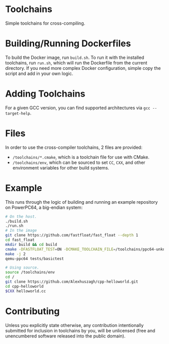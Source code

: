 # Toolchains

Simple toolchains for cross-compiling.

# Building/Running Dockerfiles

To build the Docker image, run `build.sh`. To run it with the installed toolchains, run `run.sh`, which will run the Dockerfile from the current directory. If you need more complex Docker configuration, simple copy the script and add in your own logic.

# Adding Toolchains

For a given GCC version, you can find supported architectures via `gcc --target-help`.

# Files

In order to use the cross-compiler toolchains, 2 files are provided:
- `/toolchains/*.cmake`, which is a toolchain file for use with CMake.
- `/toolchains/env`, which can be sourced to set `CC`, `CXX`, and other environment variables for other build systems.

# Example

This runs through the logic of building and running an example repository on PowerPC64, a big-endian system:

```bash
# On the host.
./build.sh
./run.sh
# In the image
git clone https://github.com/fastfloat/fast_float --depth 1
cd fast_float
mkdir build && cd build
cmake -DFASTFLOAT_TEST=ON -DCMAKE_TOOLCHAIN_FILE=/toolchains/ppc64-unknown-linux-gnu.cmake ..
make -j 2
qemu-ppc64 tests/basictest

# Using source.
source /toolchains/env
cd /
git clone https://github.com/Alexhuszagh/cpp-helloworld.git
cd cpp-helloworld
$CXX helloworld.cc
```

# Contributing

Unless you explicitly state otherwise, any contribution intentionally submitted for inclusion in toolchains by you, will be unlicensed (free and unencumbered software released into the public domain).
